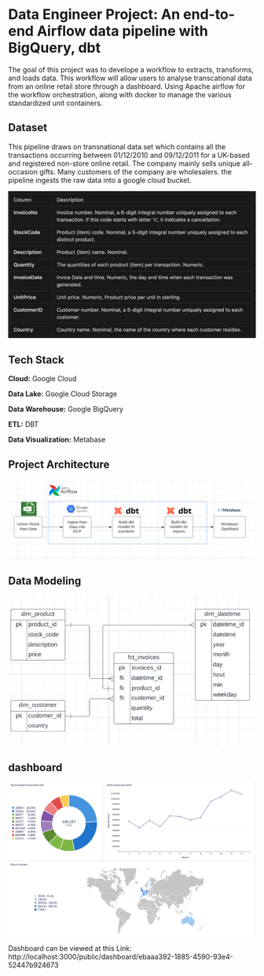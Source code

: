 
# Data Engineer Project: An end-to-end Airflow data pipeline with BigQuery, dbt

The goal of this project was to develope a workflow to extracts, transforms, and loads data. This workflow will allow users to analyse transcational data from an online retail store through a dashboard. Using Apache airflow for the workflow orchestration, along with docker to manage the various standardized unit containers.


## Dataset

This pipeline draws on transnational data set which contains all the transactions occurring between 01/12/2010 and 09/12/2011 for a UK-based and registered non-store online retail. The company mainly sells unique all-occasion gifts. Many customers of the company are wholesalers. the pipeline ingests the raw data into a google cloud bucket.

![App Screenshot](https://github.com/Bashman234/new-airflow-pipeline/blob/main/screenshots/Screenshot%202023-09-24%20at%2009.34.38.png)




## Tech Stack

**Cloud:** Google Cloud

**Data Lake:** Google Cloud Storage

**Data Warehouse:** Google BigQuery

**ETL:** DBT

**Data Visualization:** Metabase




## Project Architecture

![App Screenshot](https://github.com/Bashman234/new-airflow-pipeline/blob/main/screenshots/Screenshot%202023-09-23%20at%2020.04.24.png)


## Data Modeling


![App Screenshot](https://github.com/Bashman234/new-airflow-pipeline/blob/main/screenshots/Screenshot%202023-09-23%20at%2019.49.06.png)
## dashboard


![App Screenshot](https://github.com/Bashman234/new-airflow-pipeline/blob/main/screenshots/Screenshot%202023-09-23%20at%2019.38.47.png)

Dashboard can be viewed at this Link:
http://localhost:3000/public/dashboard/ebaaa392-1885-4590-93e4-52447b924673
